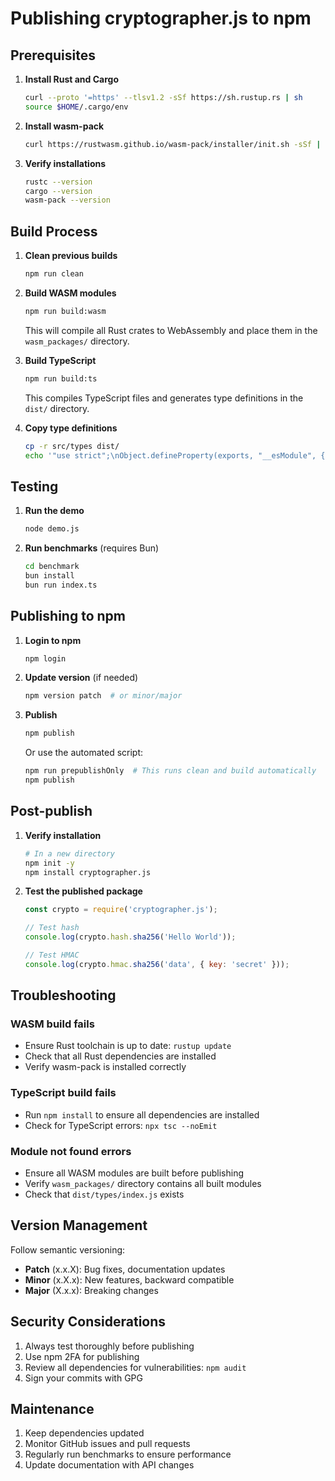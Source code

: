 # Publishing cryptographer.js to npm

## Prerequisites

1. **Install Rust and Cargo**
   ```bash
   curl --proto '=https' --tlsv1.2 -sSf https://sh.rustup.rs | sh
   source $HOME/.cargo/env
   ```

2. **Install wasm-pack**
   ```bash
   curl https://rustwasm.github.io/wasm-pack/installer/init.sh -sSf | sh
   ```

3. **Verify installations**
   ```bash
   rustc --version
   cargo --version
   wasm-pack --version
   ```

## Build Process

1. **Clean previous builds**
   ```bash
   npm run clean
   ```

2. **Build WASM modules**
   ```bash
   npm run build:wasm
   ```
   This will compile all Rust crates to WebAssembly and place them in the `wasm_packages/` directory.

3. **Build TypeScript**
   ```bash
   npm run build:ts
   ```
   This compiles TypeScript files and generates type definitions in the `dist/` directory.

4. **Copy type definitions**
   ```bash
   cp -r src/types dist/
   echo '"use strict";\nObject.defineProperty(exports, "__esModule", { value: true });' > dist/types/index.js
   ```

## Testing

1. **Run the demo**
   ```bash
   node demo.js
   ```

2. **Run benchmarks** (requires Bun)
   ```bash
   cd benchmark
   bun install
   bun run index.ts
   ```

## Publishing to npm

1. **Login to npm**
   ```bash
   npm login
   ```

2. **Update version** (if needed)
   ```bash
   npm version patch  # or minor/major
   ```

3. **Publish**
   ```bash
   npm publish
   ```
   
   Or use the automated script:
   ```bash
   npm run prepublishOnly  # This runs clean and build automatically
   npm publish
   ```

## Post-publish

1. **Verify installation**
   ```bash
   # In a new directory
   npm init -y
   npm install cryptographer.js
   ```

2. **Test the published package**
   ```javascript
   const crypto = require('cryptographer.js');
   
   // Test hash
   console.log(crypto.hash.sha256('Hello World'));
   
   // Test HMAC
   console.log(crypto.hmac.sha256('data', { key: 'secret' }));
   ```

## Troubleshooting

### WASM build fails
- Ensure Rust toolchain is up to date: `rustup update`
- Check that all Rust dependencies are installed
- Verify wasm-pack is installed correctly

### TypeScript build fails
- Run `npm install` to ensure all dependencies are installed
- Check for TypeScript errors: `npx tsc --noEmit`

### Module not found errors
- Ensure all WASM modules are built before publishing
- Verify `wasm_packages/` directory contains all built modules
- Check that `dist/types/index.js` exists

## Version Management

Follow semantic versioning:
- **Patch** (x.x.X): Bug fixes, documentation updates
- **Minor** (x.X.x): New features, backward compatible
- **Major** (X.x.x): Breaking changes

## Security Considerations

1. Always test thoroughly before publishing
2. Use npm 2FA for publishing
3. Review all dependencies for vulnerabilities: `npm audit`
4. Sign your commits with GPG

## Maintenance

1. Keep dependencies updated
2. Monitor GitHub issues and pull requests
3. Regularly run benchmarks to ensure performance
4. Update documentation with API changes